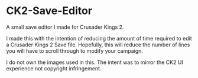 # CK2-Save-Editor
A small save editor I made for Crusader Kings 2.

I made this with the intention of reducing the amount of time required to edit a Crusader Kings 2 Save file. Hopefully, this will reduce the number of lines you will have to scroll through to modify your campaign. 

I do not own the images used in this. The intent was to mirror the CK2 UI experience not copyright infringement.
